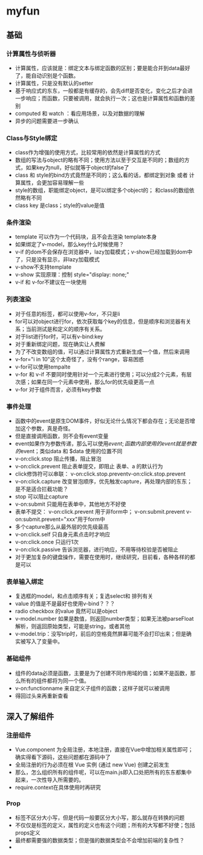 # myfun #

## 基础 ##
### 计算属性与侦听器 ###
- 计算属性，应该就是：绑定文本与绑定函数的区别；要是能合并到data最好了，能自动识别是个函数。
- 计算属性，只是没有默认的setter
- 基于响应式的东东，一般都是有缓存的，会先diff是否变化，变化之后才会进一步响应；而函数，只要被调用，就会执行一次；这也是计算属性和函数的差别
- computed 和 watch ：看应用场景，以及对数据的理解
- 异步的问题需要进一步确认

### Class与Style绑定 ###
- class作为增强的使用方式，比较常用的依然是计算属性的方式
- 数组的写法与object的略有不同；使用方法以至于交互是不同的；数组的方式，如果key为null，好似就等于object的false了
- class 和 style的bind方式竟然是不同的；这么看的话，都绑定到对象 或者 计算属性，会更加容易理解一些
- style的数组，职能绑定object，是可以绑定多个object的； 和class的数组依然略有不同
- class key 是class；style的value是值

### 条件渲染 ###
- template 可以作为一个代码块，且不会去渲染 template本身
- 如果绑定了v-model，那么key什么时候使用？
- v-if 的dom不会保存在浏览器中，lazy加载模式；v-show已经加载到dom中了，只是没有显示，非lazy加载模式
- v-show不支持template
- v-show 实现原理：控制 style="display: none;"
- v-if 和 v-for不建议在一块使用

### 列表渲染 ###
- 对于任意的标签，都可以使用v-for，不只是li
- for可以对object进行for，依次获取每个key的信息，但是顺序和浏览器有关系；当前测试是和定义的顺序有关系。
- 对于list进行for时，可以有v-bind:key
- 对于重新绑定问题，现在确实让人费解
- 为了不改变数组的值，可以通过计算属性方式重新生成一个值，然后来调用
- v-for="i in 10"这个太奇怪了，没有个range，容易困惑
- v-for可以使用tempalte
- v-for 和 v-if 不要同时使用针对一个元素进行使用；可以分成2个元素，有层次感；如果在同一个元素中使用，那么for的优先级更高一点
- v-for 对于组件而言，必须有key参数

### 事件处理 ###
- 函数中的event是原生DOM事件，好似无论什么情况下都会存在；无论是否增加这个参数，真是奇怪。
- 但是直接调用函数，则不会有event变量
- event如果作为参数传递，那么可以使用$event; 函数内部使用的event就是参数的$event；类似data 和 $data 使用的位置不同
- v-on:click.stop 阻止传播，阻止冒泡
- v-on:click.prevent 阻止表单提交，即阻止 表单、a 的默认行为
- click修饰符可以串联： v-on:click.stop.preventv-on:click.stop.prevent
- v-on:click.capture 改变冒泡顺序，优先触发capture，再处理内部的东东；是不是适合拦截功能？
- stop 可以阻止capture
- v-on:submit 只能用在表单中，其他地方不好使
- 表单不提交： v-on:click.prevent  用于非form中； v-on:submit.prevent v-on:submit.prevent="xxx"用于form中
- 多个capture那么从最外层的优先级最高
- v-on:click.self 只自身元素点击时才响应
- v-on:click.once 只运行1次
- v-on:click.passive 告诉浏览器，进行响应，不用等待校验是否被阻止
- 对于更加复杂的键盘操作，需要在使用时，继续研究，目前看，各种各样的都是可以

### 表单输入绑定 ###
- 复选框的model，和点击顺序有关；复选select和 排列有关
- value 的值是不是最好也使用v-bind？？？
- radio checkbox 的value 竟然可以是object
- v-model.number 如果是数值，则返回number类型；如果无法被parseFloat解析，则返回原始类型，可能是string，或者其他
- v-model.trip：没写trip时，前后的空格竟然屏幕可能不会打印出来；但是确实被写入了变量中。

### 基础组件 ###
- 组件的data必须是函数，主要是为了创建不同作用域的值；如果不是函数，那么所有的组件都将为同一个值。
- v-on:functionname 来自定义子组件的函数；这样子就可以被调用
- 得回过头来再重新查看

## 深入了解组件 ##
### 注册组件 ###
- Vue.component 为全局注册，本地注册，直接在Vue中增加相关属性即可；确实得看下源码，这些问题都在源码中了
- 全局注册的行为必须在根 Vue 实例 (通过 new Vue) 创建之前发生
- 那么，怎么组织所有的组件呢，可以在main.js即入口处把所有的东东都集中起来，一次性导入所需要的。
- require.context在具体使用时再研究

### Prop ###
- 标签不区分大小写，但是代码一般要区分大小写，那么就存在转换的问题
- 不仅仅是标签的定义，属性的定义也有这个问题；所有的大写都不好使；包括props定义
- 最终都需要强的数据类型；但是强的数据类型会不会增加前端的复杂性？
- 
